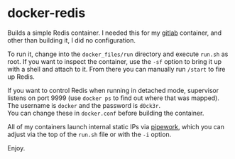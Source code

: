 docker-redis
============

Builds a simple Redis container.  I needed this for my 
[gitlab](https://github.com/oskapt/docker-gitlab) container, and other
than building it, I did no configuration.

To run it, change into the `docker_files/run` directory and execute 
`run.sh` as root.  If you want to inspect the container, use the `-sf`
option to bring it up with a shell and attach to it.  From there you 
can manually run `/start` to fire up Redis.  

If you want to control Redis when running in detached mode, 
supervisor listens on port 9999 (use `docker ps` to find out where
that was mapped).  The username is `docker` and the password is `d0ck3r`.  
You can change these in `docker.conf` before building the container.

All of my containers launch internal static IPs via [pipework](https://github.com/oskapt/pipework),
which you can adjust via the top of the `run.sh` file or with the `-i`
option.

Enjoy.

